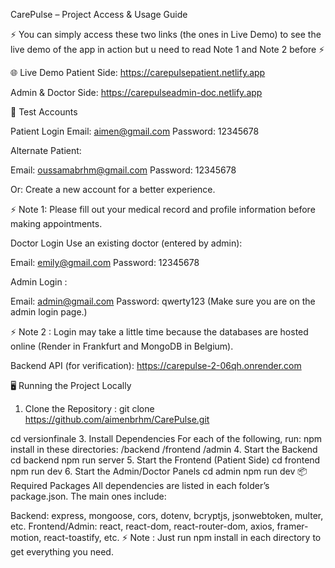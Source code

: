 CarePulse – Project Access & Usage Guide


⚡ You can simply access these two links (the ones in Live Demo) to see the live demo of the app in action but u need to read Note 1 and Note 2 before ⚡

🌐 Live Demo 
Patient Side:
https://carepulsepatient.netlify.app

Admin & Doctor Side:
https://carepulseadmin-doc.netlify.app

👤 Test Accounts

Patient Login
Email: aimen@gmail.com
Password: 12345678

Alternate Patient:

Email: oussamabrhm@gmail.com
Password: 12345678

Or: Create a new account for a better experience.

⚡ Note 1: Please fill out your medical record and profile information before making appointments.

Doctor Login
Use an existing doctor (entered by admin):

Email: emily@gmail.com
Password: 12345678


Admin Login :

Email: admin@gmail.com
Password: qwerty123
(Make sure you are on the admin login page.)

⚡ Note 2 : Login may take a little time because the databases are hosted online (Render in Frankfurt and MongoDB in Belgium).

Backend API (for verification):
https://carepulse-2-06qh.onrender.com

🖥️ Running the Project Locally
1. Clone the Repository : 
git clone https://github.com/aimenbrhm/CarePulse.git

cd versionfinale
3. Install Dependencies
For each of the following, run:
npm install
in these directories:
/backend
/frontend
/admin
4. Start the Backend
cd backend
npm run server
5. Start the Frontend (Patient Side)
cd frontend
npm run dev
6. Start the Admin/Doctor Panels
cd admin
npm run dev
📦 Required Packages
All dependencies are listed in each folder’s package.json. The main ones include:

Backend: express, mongoose, cors, dotenv, bcryptjs, jsonwebtoken, multer, etc.
Frontend/Admin: react, react-dom, react-router-dom, axios, framer-motion, react-toastify, etc.
⚡ Note : Just run npm install in each directory to get everything you need.
